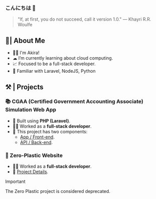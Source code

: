 ### こんにちは 👋
> "If, at first, you do not succeed, call it version 1.0." ― Khayri R.R. Woulfe


## 📝| About Me 
- 👩‍💻 I'm Akira!
- ☁ I’m currently learning about cloud computing.
- 📈 Focused to be a full-stack developer.
- 📌 Familiar with Laravel, NodeJS, Python


## ⚒ | Projects 
### 📚 CGAA (Certified Government Accounting Associate) Simulation Web App
  - 🧪 Built using **PHP (Laravel)**.
  - 🙋‍♀️ Worked as a **full-stack developer**.
  - 🔦 This project has two components:
    - [App / Front-end](https://github.com/alyazakhira/PAD2-CGAA-APP-V2).
    - [API / Back-end](https://github.com/alyazakhira/PAD2-CGAA-API-V2).

### 🌱 Zero-Plastic Website
  - 🙋‍♀️ Worked as a **full-stack developer**.
  - 💾 [Project Details](https://github.com/alyazakhira/PAD1-Zero_Plastic).

  > [!IMPORTANT]  
  > The Zero Plastic project is considered deprecated.
  
